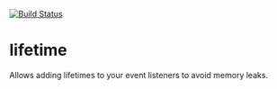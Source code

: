 [![Build Status](https://travis-ci.org/stephenjelfs/lifetime.svg?branch=master)](https://travis-ci.org/stephenjelfs/lifetime)
# lifetime
Allows adding lifetimes to your event listeners to avoid memory leaks.
